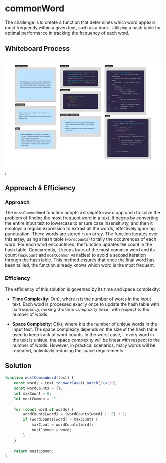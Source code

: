 # commonWord

The challenge is to create a function that determines which word appears most frequently within a given text, such as a book. Utilizing a hash table for optimal performance in tracking the frequency of each word.


## Whiteboard Process

![commonWord Whiteboard](../assets/commonWordWhiteboard.png);


## Approach & Efficiency

### Approach

The `mostCommonWord` function adopts a straightforward approach to solve the problem of finding the most frequent word in a text. It begins by converting the entire input text to lowercase to ensure case insensitivity, and then it employs a regular expression to extract all the words, effectively ignoring punctuation. These words are stored in an array. The function iterates over this array, using a hash table (`wordCounts`) to tally the occurrences of each word. For each word encountered, the function updates the count in the hash table. Concurrently, it keeps track of the most common word and its count (`maxCount` and `mostCommon` variables) to avoid a second iteration through the hash table. This method ensures that once the final word has been tallied, the function already knows which word is the most frequent.

### Efficiency 

The efficiency of this solution is governed by its time and space complexity:

- **Time Complexity**: O(n), where n is the number of words in the input text. Each word is processed exactly once to update the hash table with its frequency, making the time complexity linear with respect to the number of words.

- **Space Complexity**: O(k), where k is the number of unique words in the input text. The space complexity depends on the size of the hash table used to keep track of word counts. In the worst case, if every word in the text is unique, the space complexity will be linear with respect to the number of words. However, in practical scenarios, many words will be repeated, potentially reducing the space requirements.

## Solution

```js
function mostCommonWord(text) {
    const words = text.toLowerCase().match(/\w+/g);
    const wordCounts = {};
    let maxCount = 0;
    let mostCommon = "";

    for (const word of words) {
        wordCounts[word] = (wordCounts[word] || 0) + 1;
        if (wordCounts[word] > maxCount) {
            maxCount = wordCounts[word];
            mostCommon = word;
        }
    }

    return mostCommon;
}


```
